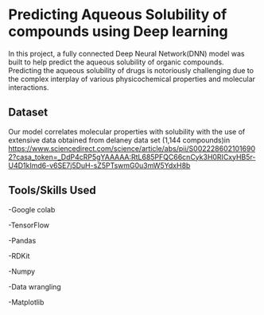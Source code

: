 
# Predicting Aqueous Solubility of compounds using Deep learning

In this project, a fully connected Deep Neural Network(DNN) model was built to help predict the aqueous solubility of organic compounds.
Predicting the aqueous solubility of drugs is notoriously challenging due to the complex interplay of various physicochemical properties and molecular interactions.


## Dataset
Our model correlates molecular properties with solubility with the use of extensive data obtained from delaney data set (1,144 compounds)in https://www.sciencedirect.com/science/article/abs/pii/S0022286021016902?casa_token=_DdP4cRP5gYAAAAA:RtL685PFQC66cnCyk3H0RICxyHB5r-U4D1kImd6-v6SE7j5DuH-sZ5PTswmG0u3mW5YdxH8b 

## Tools/Skills Used
-Google colab

-TensorFlow

-Pandas

-RDKit

-Numpy

-Data wrangling

-Matplotlib
